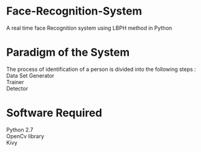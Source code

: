 # Face-Recognition-System
A real time face Recognition system using LBPH method in Python
# Paradigm of the System
The process of identification of a person is divided into the following steps : <br/>
 Data Set Generator<br/>
 Trainer <br/> 
 Detector <br/>
# Software Required
Python 2.7 <br/>
OpenCv library <br/>
Kivy
